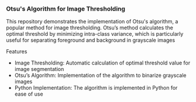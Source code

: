 ### Otsu's Algorithm for Image Thresholding
This repository demonstrates the implementation of Otsu's algorithm, a popular method for image thresholding. Otsu’s method calculates the optimal threshold by minimizing intra-class variance, which is particularly useful for separating foreground and background in grayscale images

Features
- Image Thresholding: Automatic calculation of optimal threshold value for image segmentation
- Otsu’s Algorithm: Implementation of the algorithm to binarize grayscale images
- Python Implementation: The algorithm is implemented in Python for ease of use
